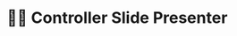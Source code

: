 ---
title: "🧑‍🏫 Controller Slide Presenter"
image: null
release: 2024
link: https://github.gerardgascon.com/Controller-Slide-Presenter
description: null
short-description: An app to use Joy-Cons or Wiimotes for controlling presentations.
remarkable: false
---